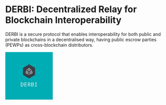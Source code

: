 # DERBI: Decentralized Relay for Blockchain Interoperability

DERBI is a secure protocol that enables interoperability for both public and private blockchains in a decentralised way, having public escrow parties (PEWPs) as cross-blockchain distributors. 

<img style="float: left;" src="/logo.png" alt="Logo" width="150" height="150"/>
